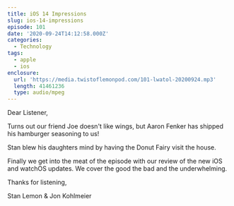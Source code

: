 ```yaml
---
title: iOS 14 Impressions
slug: ios-14-impressions
episode: 101
date: '2020-09-24T14:12:58.000Z'
categories:
  - Technology
tags:
  - apple
  - ios
enclosure:
  url: 'https://media.twistoflemonpod.com/101-lwatol-20200924.mp3'
  length: 41461236
  type: audio/mpeg
---
```


Dear Listener,

Turns out our friend Joe doesn't like wings, but Aaron Fenker has shipped his hamburger seasoning to us!

Stan blew his daughters mind by having the Donut Fairy visit the house.

Finally we get into the meat of the episode with our review of the new iOS and watchOS updates. We cover the good the bad and the underwhelming.

Thanks for listening,

Stan Lemon & Jon Kohlmeier
